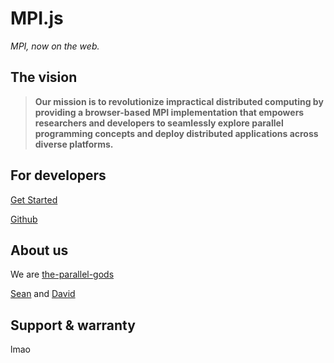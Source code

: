# MPI.js

_MPI, now on the web._

## The vision

> **Our mission is to revolutionize impractical distributed computing by providing a browser-based MPI implementation that empowers researchers and developers to seamlessly explore parallel programming concepts and deploy distributed applications across diverse platforms.**

## For developers

[Get Started](/mpi.js/docs)

[Github](https://github.com/the-parallel-gods/mpi.js)

## About us

We are [the-parallel-gods](https://github.com/the-parallel-gods)

[Sean](https://github.com/SeanSun6814) and [David](https://github.com/1CoolDavid)

## Support & warranty

lmao
